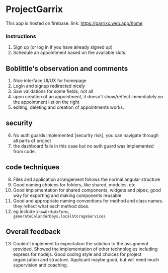 # ProjectGarrix

This app is hosted on firebase.
link: https://garrixx.web.app/home

###  Instructions
1. Sign up (or log in if you have already signed up)
2. Schedule an appointment based on the available slots.


## Boblittle's observation and comments 

1. Nice interface UI/UX for homepage 
2. Login and signup redirected nicely 
3. Saw validations for some fields, not all 
4. upon creation of an appointment, it doesn't show/reflect immediately on the appointment list on the right 
5. editing, deleting and creation of appointments works. 

## security 
6. No auth guards implemented [security risk], you can navigate through  all parts of project 
7. the dashboard fails in  this case but no auth guard was implemented from code. 

## code techniques 
8. Files and application arrangement follows the normal angular structure 
9. Good naming choices for folders, like shared, modules, etc 
10. Good implementation for shared components, widgets and pipes, good way for exporting and making components reusable  
11. Good and appropriate naming conventions for method and class names. they reflect what each method does. 
12. eg include `showOrHideForm, generateCalanderDays,localStorageServices` 

## Overall feedback 
13. Couldn't implement to expectation the solution to the assignment provided. Showed the implementation of other technologies
including express for nodejs. Good coding style and choices for project organization and structure. Applicant maybe good,
but will need much supervision and coaching. 

